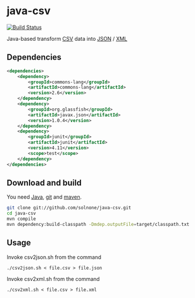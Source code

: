 java-csv
========

[![Build Status](https://travis-ci.org/solnone/java-csv.svg?branch=master)](https://travis-ci.org/solnone/java-csv)

Java-based transform <a href="http://en.wikipedia.org/wiki/Comma-separated_values">CSV</a> data into <a href="http://www.json.org">JSON</a> / <a href="http://www.w3.org/standards/xml">XML</a>

Dependencies
------------

```xml
<dependencies>
    <dependency>
        <groupId>commons-lang</groupId>
        <artifactId>commons-lang</artifactId>
        <version>2.6</version>
    </dependency>
    <dependency>
        <groupId>org.glassfish</groupId>
        <artifactId>javax.json</artifactId>
        <version>1.0.4</version>
    </dependency>
    <dependency>
        <groupId>junit</groupId>
        <artifactId>junit</artifactId>
        <version>4.11</version>
        <scope>test</scope>
    </dependency>
</dependencies>
```

Download and build
------------------

You need <a href="http://www.java.com">Java</a>, <a href="http://git-scm.com">git</a> and <a href="http://git-scm.com">maven</a>.

```bash
git clone git://github.com/solnone/java-csv.git
cd java-csv
mvn compile
mvn dependency:build-classpath -Dmdep.outputFile=target/classpath.txt
```

Usage
-----

Invoke csv2json.sh from the command

    ./csv2json.sh < file.csv > file.json
 
Invoke csv2xml.sh from the command

    ./csv2xml.sh < file.csv > file.xml

